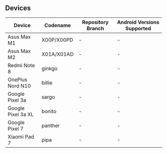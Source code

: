 ## Devices

| Device       | Codename | Repository Branch    | Android Versions Supported |
| ------------ | ---------------- | -------------------- | -------------- |
| Asus Max M1  | X00P/X00PD | -      | -    |
| Asus Max M2  | X01A/X01AD | -     | -    |
| Redmi Note 8  | ginkgo | -      | -    |
| OnePlus Nord N10  | billie | -      | -    |
| Google Pixel 3a  | sargo | -      | -    |
| Google Pixel 3a XL  | bonito | -      | -    |
| Google Pixel 7  | panther | -      | -    |
| Xiaomi Pad 7 | pipa | -      | -    |
